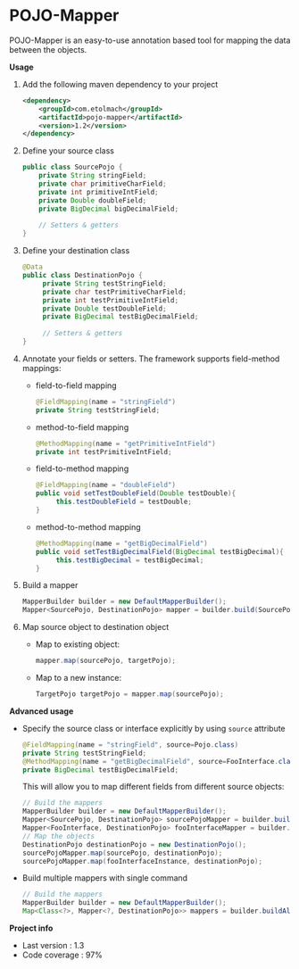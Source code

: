 # POJO-Mapper

POJO-Mapper is an easy-to-use annotation based tool for mapping the data between the objects.

**Usage**

1. Add the following maven dependency to your project
    ```xml
    <dependency>
        <groupId>com.etolmach</groupId>
        <artifactId>pojo-mapper</artifactId>
        <version>1.2</version>
    </dependency>
    ```

2. Define your source class
    ```java
    public class SourcePojo {
        private String stringField;
        private char primitiveCharField;
        private int primitiveIntField;
        private Double doubleField;
        private BigDecimal bigDecimalField;
     
        // Setters & getters
    }

    ```

3. Define your destination class
    ```java
    @Data
    public class DestinationPojo {
         private String testStringField;
         private char testPrimitiveCharField;
         private int testPrimitiveIntField;
         private Double testDoubleField;
         private BigDecimal testBigDecimalField;
      
         // Setters & getters
    } 
    ```
 
4. Annotate your fields or setters. The framework supports field-method mappings:

    * field-to-field mapping
        ```java
        @FieldMapping(name = "stringField")
        private String testStringField;
        ```
    * method-to-field mapping
        ```java
        @MethodMapping(name = "getPrimitiveIntField")
        private int testPrimitiveIntField;
        ```
    * field-to-method mapping
         ```java
         @FieldMapping(name = "doubleField")
         public void setTestDoubleField(Double testDouble){  
              this.testDoubleField = testDouble;
         }
         ```
    * method-to-method mapping
         ```java
         @MethodMapping(name = "getBigDecimalField")
         public void setTestBigDecimalField(BigDecimal testBigDecimal){  
              this.testBigDecimal = testBigDecimal;
         }
         ```
 5. Build a mapper
    ```java
    MapperBuilder builder = new DefaultMapperBuilder();
    Mapper<SourcePojo, DestinationPojo> mapper = builder.build(SourcePojo.class, DestinationPojo.pojo);
    ```
6. Map source object to destination object
    * Map to existing object:
        ```java
        mapper.map(sourcePojo, targetPojo);
        ```
    * Map to a new instance:
        ```java
        TargetPojo targetPojo = mapper.map(sourcePojo);
        ```

**Advanced usage**

* Specify the source class or interface explicitly by using ```source``` attribute
    ```java
    @FieldMapping(name = "stringField", source=Pojo.class)
    private String testStringField;
    @MethodMapping(name = "getBigDecimalField", source=FooInterface.class)
    private BigDecimal testBigDecimalField;
    ```
    This will allow you to map different fields from different source objects:
    ```java
    // Build the mappers
    MapperBuilder builder = new DefaultMapperBuilder();
    Mapper<SourcePojo, DestinationPojo> sourcePojoMapper = builder.build(SourcePojo.class, DestinationPojo.pojo);  
    Mapper<FooInterface, DestinationPojo> fooInterfaceMapper = builder.build(FooInterface.class, DestinationPojo.pojo);
    // Map the objects
    DestinationPojo destinationPojo = new DestinationPojo();
    sourcePojoMapper.map(sourcePojo, destinationPojo);
    sourcePojoMapper.map(fooInterfaceInstance, destinationPojo);
    ```
* Build multiple mappers with single command
    ```java
    // Build the mappers
    MapperBuilder builder = new DefaultMapperBuilder();
    Map<Class<?>, Mapper<?, DestinationPojo>> mappers = builder.buildAll(DestinationPojo.pojo, SourcePojo.class, FooInterface.class);  
    ```
**Project info** 
* Last version : 1.3
* Code coverage : 97% 
